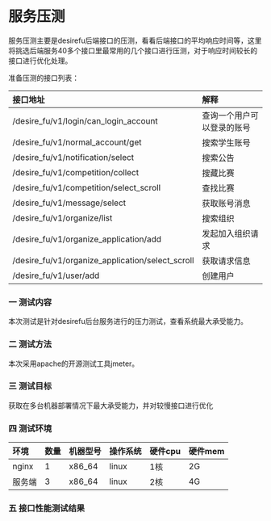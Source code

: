 # 服务压测

服务压测主要是desirefu后端接口的压测，看看后端接口的平均响应时间等，这里将挑选后端服务40多个接口里最常用的几个接口进行压测，对于响应时间较长的接口进行优化处理。

准备压测的接口列表：

| 接口地址 | 解释 |
| :--- | :--- |
| /desire\_fu/v1/login/can\_login\_account | 查询一个用户可以登录的账号 |
| /desire\_fu/v1/normal\_account/get | 搜索学生账号 |
| /desire\_fu/v1/notification/select | 搜索公告 |
| /desire\_fu/v1/competition/collect | 搜藏比赛 |
| /desire\_fu/v1/competition/select\_scroll | 查找比赛 |
| /desire\_fu/v1/message/select | 获取账号消息 |
| /desire\_fu/v1/organize/list | 搜索组织 |
| /desire\_fu/v1/organize\_application/add | 发起加入组织请求 |
| /desire\_fu/v1/organize\_application/select\_scroll | 获取请求信息 |
| /desire\_fu/v1/user/add | 创建用户 |

### 一  测试内容

本次测试是针对desirefu后台服务进行的压力测试，查看系统最大承受能力。

### 二  测试方法

本次采用apache的开源测试工具jmeter。

### 三  测试目标

获取在多台机器部署情况下最大承受能力，并对较慢接口进行优化

### 四  测试环境

| **环境** | 数量 | **机器型号** | **操作系统** | **硬件cpu** | **硬件mem** |
| :--- | :--- | :--- | :--- | :--- | :--- |
| nginx | 1 | x86\_64 | linux | 1核 | 2G |
| 服务端 | 3 | x86\_64 | linux | 2核 | 4G |

### 五  接口性能测试结果











